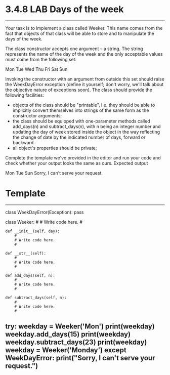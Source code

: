 # 3.4.8   LAB   Days of the week
--------------------------------
Your task is to implement a class called Weeker. This name comes from the fact that objects of that class will be able to store and to manipulate the days of the week.

The class constructor accepts one argument – a string. The string represents the name of the day of the week and the only acceptable values must come from the following set:

Mon Tue Wed Thu Fri Sat Sun

Invoking the constructor with an argument from outside this set should raise the WeekDayError exception (define it yourself; don't worry, we'll talk about the objective nature of exceptions soon). The class should provide the following facilities:
  - objects of the class should be "printable", i.e. they should be able to implicitly convert themselves into strings of the same form as the constructor arguments;
  - the class should be equipped with one-parameter methods called add_days(n) and subtract_days(n), with n being an integer number and updating the day of week stored inside the object in the way reflecting the change of date by the indicated number of days, forward or backward.
  - all object's properties should be private;

Complete the template we've provided in the editor and run your code and check whether your output looks the same as ours.
Expected output

Mon
Tue
Sun
Sorry, I can't serve your request.


# Template
---
class WeekDayError(Exception):
    pass
	

class Weeker:
    #
    # Write code here.
    #

    def __init__(self, day):
        #
        # Write code here.
        #

    def __str__(self):
        #
        # Write code here.
        #

    def add_days(self, n):
        #
        # Write code here.
        #

    def subtract_days(self, n):
        #
        # Write code here.
        #


try:
    weekday = Weeker('Mon')
    print(weekday)
    weekday.add_days(15)
    print(weekday)
    weekday.subtract_days(23)
    print(weekday)
    weekday = Weeker('Monday')
except WeekDayError:
    print("Sorry, I can't serve your request.")
---